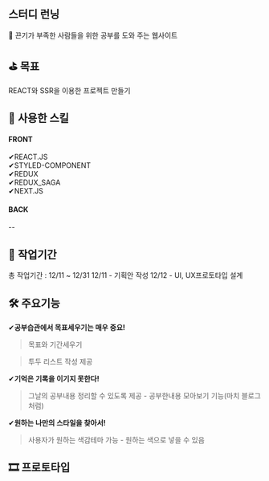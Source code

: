 스터디 런닝
--

📝  끈기가 부족한 사람들을 위한 공부를 도와 주는 웹사이트

⛳  목표
--
REACT와 SSR을 이용한 프로젝트 만들기

🚀 사용한 스킬
--
#### FRONT
✔REACT.JS<br/>
✔STYLED-COMPONENT <br/>
✔REDUX <br/>
✔REDUX_SAGA <br/>
✔NEXT.JS <br/>

#### BACK<br/>
--

📆 작업기간
--
총 작업기간 : 12/11 ~ 12/31
12/11 - 기획안 작성
12/12 - UI, UX프로토타입 설계

🛠 주요기능
--
✔<b>공부습관에서 목표세우기는 매우 중요!</b>
>목표와 기간세우기

>투두 리스트 작성 제공

✔<b>기억은 기록을 이기지 못한다!</b>
>그날의 공부내용 정리할 수 있도록 제공 - 공부한내용 모아보기 기능(마치 블로그 처럼)

✔<b>원하는 나만의 스타일을 찾아서!</b>
>사용자가 원하는 색감테마 가능 - 원하는 색으로 넣을 수 있음

🎞 프로토타입
--